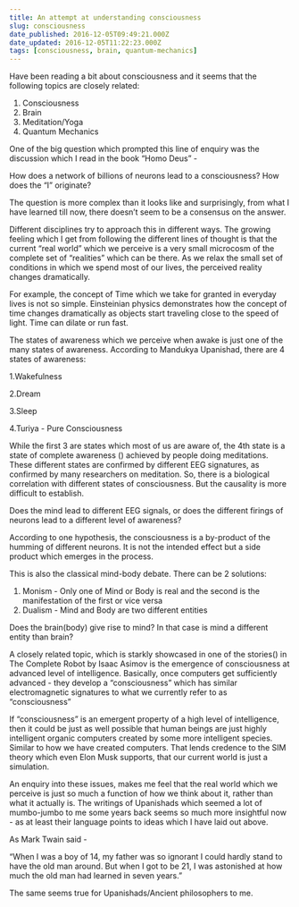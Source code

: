 ```yaml
---
title: An attempt at understanding consciousness
slug: consciousness
date_published: 2016-12-05T09:49:21.000Z
date_updated: 2016-12-05T11:22:23.000Z
tags: [consciousness, brain, quantum-mechanics]
---
```


Have been reading a bit about consciousness and it seems that the following topics are closely related:

1. Consciousness
2. Brain
3. Meditation/Yoga
4. Quantum Mechanics

One of the big question which prompted this line of enquiry was the discussion which I read in the book “Homo Deus” -

How does a network of billions of neurons lead to a consciousness? How does the “I” originate?

The question is more complex than it looks like and surprisingly, from what I have learned till now, there doesn’t seem to be a consensus on the answer.

Different disciplines try to approach this in different ways. The growing feeling which I get from following the different lines of thought is that the current “real world” which we perceive is a very small microcosm of the complete set of “realities” which can be there. As we relax the small set of conditions in which we spend most of our lives, the perceived reality changes dramatically.

For example, the concept of Time which we take for granted in everyday lives is not so simple. Einsteinian physics demonstrates how the concept of time changes dramatically as objects start traveling close to the speed of light. Time can dilate or run fast.

The states of awareness which we perceive  when awake is just one of the many states of awareness. According to Mandukya Upanishad, there are 4 states of awareness:

1.Wakefulness

2.Dream

3.Sleep

4.Turiya - Pure Consciousness

While the first 3 are states which most of us are aware of, the 4th state is a state of complete awareness () achieved by people doing meditations. These different states are confirmed by different EEG signatures, as confirmed by many researchers on meditation. So, there is a biological correlation with different states of consciousness. But the causality is more difficult to establish.

Does the mind lead to different EEG signals, or does the different firings of neurons lead to a different level of awareness?

According to one hypothesis, the consciousness is a by-product of the humming of different neurons. It is not the intended effect but a side product which emerges in the process.

This is also the classical mind-body debate. There can be 2 solutions:

1. Monism - Only one of Mind or Body is real and the second is the manifestation of the first or vice versa
2. Dualism - Mind and Body are two different entities

Does the brain(body) give rise to mind? In that case is mind a different entity than brain?

A closely related topic, which is starkly showcased in one of the stories() in The Complete Robot by Isaac Asimov is the emergence of consciousness at advanced level of intelligence. Basically, once computers get sufficiently advanced - they develop a “consciousness” which has similar electromagnetic signatures to what we currently refer to as “consciousness”

If “consciousness” is an emergent property of a high level of intelligence, then it could be just as well possible that human beings are just highly intelligent organic computers created by some more intelligent species. Similar to how we have created computers. That lends credence to the SIM theory which even Elon Musk supports, that our current world is just a simulation.

An enquiry into these issues, makes me feel that the real world which we perceive is just so much a function of how we think about it, rather than what it actually is. The writings of Upanishads which seemed a lot of mumbo-jumbo to me some years back seems so much more insightful now - as at least their language points to ideas which I have laid out above.

As Mark Twain said -

“When I was a boy of 14, my father was so ignorant I could hardly stand to have the old man around. But when I got to be 21, I was astonished at how much the old man had learned in seven years.”

The same seems true for Upanishads/Ancient philosophers to me.
